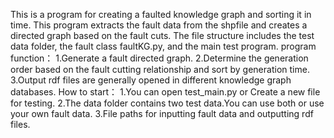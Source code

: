 This is a program for creating a faulted knowledge graph and sorting it in time.
This program extracts the fault data from the shpfile and creates a directed graph based on the fault cuts.
The file structure includes the test data folder, the fault class faultKG.py, and the main test program.
program function：
1.Generate a fault directed graph.
2.Determine the generation order based on the fault cutting relationship and sort by generation time.
3.Output rdf files are generally opened in different knowledge graph databases.
How to start：
1.You can open test_main.py or Create a new file for testing.
2.The data folder contains two test data.You can use both or use your own fault data.
3.File paths for inputting fault data and outputting rdf files.
